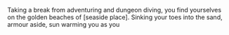 Taking a break from adventuring and dungeon diving, you find yourselves on the golden beaches of [seaside place]. Sinking your toes into the sand, armour aside, sun warming you as you 